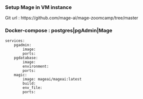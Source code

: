 ### Setup Mage in VM instance

<p> Git url : https://github.com/mage-ai/mage-zoomcamp/tree/master </p>

### Docker-compose : postgres|pgAdmin|Mage

    services:
        pgadmin:
            image:
            ports:
        pgdatabase:
            image:
            environment:
            ports:
        magic:
            image: mageai/mageai:latest
            build:
            env_file:
            ports:




